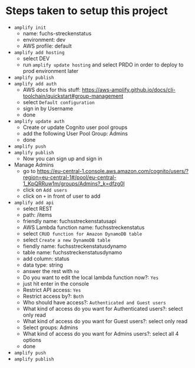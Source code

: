 # Steps taken to setup this project
* `amplify init`
    * name: fuchs-streckenstatus
    * environment: dev
    * AWS profile: default
* `amplify add hosting`
    * select DEV
    * run `amplify update hosting` and select PRDO in order to deploy to prod environment later
* `amplify publish`
* `amplify add auth`
    * AWS docs for this stuff: https://aws-amplify.github.io/docs/cli-toolchain/quickstart#group-management
    * select `Default configuration`
    * sign in by Username
    * done
* `amplify update auth`
    * Create or update Cognito user pool groups
    * add the following User Pool Group: Admins
    * done
* `amplify push`
* `amplify publish`
    * Now you can sign up and sign in
* Manage Admins
    * go to https://eu-central-1.console.aws.amazon.com/cognito/users/?region=eu-central-1#/pool/eu-central-1_KpQRRuw1m/groups/Admins?_k=dfzg0l
    * click on `Add users`
    * click on `+` in front of user to add
* `amplify add api`
    * select REST
    * path: /items
    * friendly name: fuchsstreckenstatusapi
    * AWS Lambda function name: fuchsstreckenstatus
    * select `CRUD function for Amazon DynamoDB table`
    * select `Create a new DynamoDB table`
    * fiendly name: fuchsstreckenstatusdynamo
    * table name: fuchsstreckenstatusdynamo
    * add column: status
    * data type: string
    * answer the rest with `no`
    * Do you want to edit the local lambda function now?: `Yes`
    * just hit enter in the console
    * Restrict API access: `Yes`
    * Restrict access by?: `Both`
    * Who should have access?: `Authenticated and Guest users`
    * What kind of access do you want for Authenticated users?: select only read
    * What kind of access do you want for Guest users?: select only read
    * Select groups: Admins
    * What kind of access do you want for Admins users?: select all 4 options
    * done
* `amplify push`
* `amplify publish`